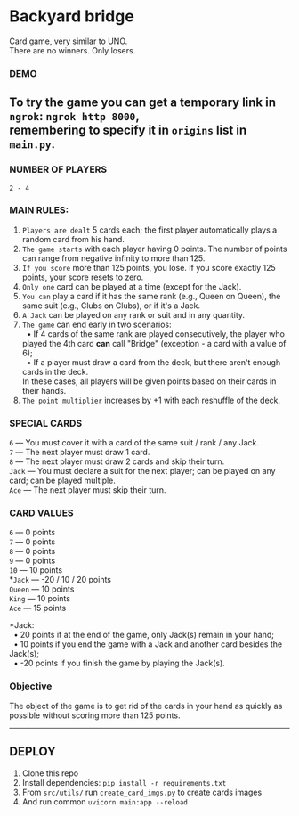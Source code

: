 # Backyard bridge
Card game, very similar to UNO.  
There are no winners. Only losers.

### DEMO
To try the game you can get a temporary link in `ngrok`: `ngrok http 8000`,  
remembering to specify it in `origins` list in `main.py`.
---

### NUMBER OF PLAYERS
`2 - 4`

### MAIN RULES:
1) `Players are dealt` 5 cards each; the first player automatically plays a random card from his hand.  
2) `The game starts` with each player having 0 points. The number of points can range from negative infinity to more than 125.  
3) `If you score` more than 125 points, you lose. If you score exactly 125 points, your score resets to zero.  
4) `Only one` card can be played at a time (except for the Jack).  
5) `You can` play a card if it has the same rank (e.g., Queen on Queen), the same suit (e.g., Clubs on Clubs), or if it's a Jack.  
6) `A Jack` can be played on any rank or suit and in any quantity.  
7) `The game` can end early in two scenarios:  
  &nbsp;&nbsp;• If 4 cards of the same rank are played consecutively, the player who played the 4th card <b>can</b> call "Bridge" (exception - a card with a value of 6);  
  &nbsp;&nbsp;• If a player must draw a card from the deck, but there aren't enough cards in the deck.  
In these cases, all players will be given points based on their cards in their hands.  
8) `The point multiplier` increases by +1 with each reshuffle of the deck.  

### SPECIAL CARDS
`6` — You must cover it with a card of the same suit / rank / any Jack.  
`7` — The next player must draw 1 card.  
`8` — The next player must draw 2 cards and skip their turn.  
`Jack` — You must declare a suit for the next player; can be played on any card; can be played multiple.  
`Ace` — The next player must skip their turn.  

### CARD VALUES
`6` — 0 points  
`7` — 0 points  
`8` — 0 points  
`9` — 0 points  
`10` — 10 points  
*`Jack` — -20 / 10 / 20 points  
`Queen` — 10 points  
`King` — 10 points  
`Ace` — 15 points

*Jack:  
  &nbsp;&nbsp;• 20 points if at the end of the game, only Jack(s) remain in your hand;  
  &nbsp;&nbsp;• 10 points if you end the game with a Jack and another card besides the Jack(s);  
  &nbsp;&nbsp;• -20 points if you finish the game by playing the Jack(s).

### Objective
The object of the game is to get rid of the cards in your hand as quickly as possible without scoring more than 125 points.

---
## DEPLOY
1) Clone this repo
2) Install dependencies: `pip install -r requirements.txt`
3) From `src/utils/` run `create_card_imgs.py` to create cards images
4) And run common `uvicorn main:app --reload`